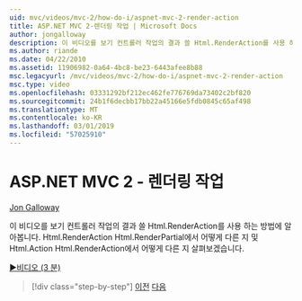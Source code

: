 ```yaml
---
uid: mvc/videos/mvc-2/how-do-i/aspnet-mvc-2-render-action
title: ASP.NET MVC 2-렌더링 작업 | Microsoft Docs
author: jongalloway
description: 이 비디오를 보기 컨트롤러 작업의 결과 쓸 Html.RenderAction를 사용 하는 방법에 알아봅니다. Html.RenderAction fr와 어떻게 다른 지 살펴보겠습니다...
ms.author: riande
ms.date: 04/22/2010
ms.assetid: 11906982-0a64-4bc8-be23-6443afee8b88
msc.legacyurl: /mvc/videos/mvc-2/how-do-i/aspnet-mvc-2-render-action
msc.type: video
ms.openlocfilehash: 03331292bf212ec462fe776769da73402c2bf820
ms.sourcegitcommit: 24b1f6decbb17bb22a45166e5fdb0845c65af498
ms.translationtype: MT
ms.contentlocale: ko-KR
ms.lasthandoff: 03/01/2019
ms.locfileid: "57025910"
---
```

<a name="aspnet-mvc-2---render-action"></a>ASP.NET MVC 2 - 렌더링 작업
====================
[Jon Galloway](https://github.com/jongalloway)

이 비디오를 보기 컨트롤러 작업의 결과 쓸 Html.RenderAction를 사용 하는 방법에 알아봅니다. Html.RenderAction Html.RenderPartial에서 어떻게 다른 지 및 Html.Action Html.RenderAction에서 어떻게 다른 지 살펴보겠습니다.

[&#9654;비디오 (3 분)](https://channel9.msdn.com/Blogs/ASP-NET-Site-Videos/aspnet-mvc-2-render-action)

> [!div class="step-by-step"]
> [이전](aspnet-mvc-2-areas.md)
> [다음](5-minute-introduction-to-aspnet-mvc.md)
